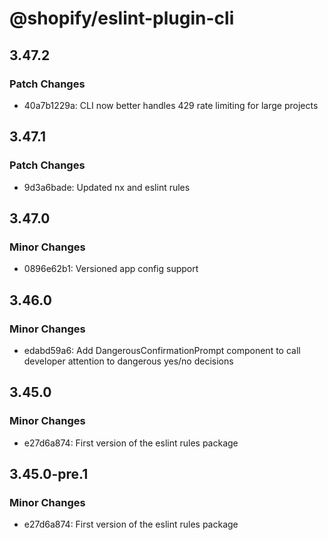 # @shopify/eslint-plugin-cli

## 3.47.2

### Patch Changes

- 40a7b1229a: CLI now better handles 429 rate limiting for large projects

## 3.47.1

### Patch Changes

- 9d3a6bade: Updated nx and eslint rules

## 3.47.0

### Minor Changes

- 0896e62b1: Versioned app config support

## 3.46.0

### Minor Changes

- edabd59a6: Add DangerousConfirmationPrompt component to call developer attention to dangerous yes/no decisions

## 3.45.0

### Minor Changes

- e27d6a874: First version of the eslint rules package

## 3.45.0-pre.1

### Minor Changes

- e27d6a874: First version of the eslint rules package
